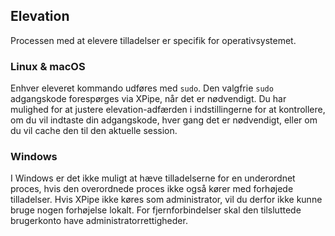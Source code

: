 ## Elevation

Processen med at elevere tilladelser er specifik for operativsystemet.

### Linux & macOS

Enhver eleveret kommando udføres med `sudo`. Den valgfrie `sudo` adgangskode forespørges via XPipe, når det er nødvendigt. Du har mulighed for at justere elevation-adfærden i indstillingerne for at kontrollere, om du vil indtaste din adgangskode, hver gang det er nødvendigt, eller om du vil cache den til den aktuelle session.

### Windows

I Windows er det ikke muligt at hæve tilladelserne for en underordnet proces, hvis den overordnede proces ikke også kører med forhøjede tilladelser. Hvis XPipe ikke køres som administrator, vil du derfor ikke kunne bruge nogen forhøjelse lokalt. For fjernforbindelser skal den tilsluttede brugerkonto have administratorrettigheder.